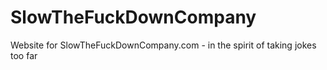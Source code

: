 # SlowTheFuckDownCompany
Website for SlowTheFuckDownCompany.com - in the spirit of taking jokes too far
